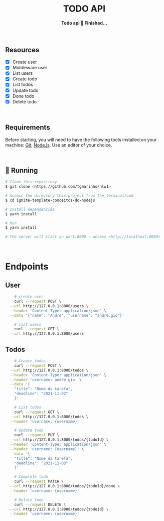 <h1 align="center"><strong>TODO API</strong></h1>

<h4 align="center"> 
	Todo api 🚀 Finished...
</h4>

<br />

## Resources

- [x] Create user
- [x] Middleware user
- [x] List users
- [x] Create todo
- [x] List todos
- [x] Update todo
- [x] Done todo
- [x] Delete todo

<br />

## Requirements

Before starting, you will need to have the following tools installed on your machine:
[Git](https://git-scm.com), [Node.js](https://nodejs.org/en/). 
Use an editor of your choice.

<br />

## 🎲 Running

```bash
# Clone this repository
$ git clone <https://github.com/tgmarinho/nlw1>

# Access the directory this project from the terminal/cmd
$ cd ignite-template-conceitos-do-nodejs

# Install dependencies
$ yarn install

# Run
$ yarn install

# The server will start on port:8000 - access <http://localhost:8000>
```

<br />

# Endpoints

## User

``` bash
    # create user 
    curl --request POST \
  --url http://127.0.0.1:8000/users \
  --header 'Content-Type: application/json' \
  --data '{"name": "Andre", "username": "andre.gio"}'
```
``` bash
    # list users
    curl --request GET \
  --url http://127.0.0.1:8000/users
```

## Todos

``` bash
    # Create todos
    curl --request POST \
  --url http://127.0.0.1:8000/todos \
  --header 'Content-Type: application/json' \
  --header 'username: andre.gio' \
  --data '{ 	
	"title": "Nome da tarefa",
	"deadline": "2021-11-02"
    }'
```
``` bash
    # List todos
    curl --request GET \
  --url http://127.0.0.1:8000/todos \
  --header 'username: {username}'
```
``` bash
    # Update todo
    curl --request PUT \
  --url http://127.0.0.1:8000/todos/{todoId} \
  --header 'Content-Type: application/json' \
  --header 'username: {username}' \
  --data '{ 	
	"title": "Nome da tarefa",
	"deadline": "2021-11-03"
    }'
```
``` bash
    # Complete todo
    curl --request PATCH \
  --url http://127.0.0.1:8000/todos/{todoId}/done \
  --header 'username: {username}'
```
``` bash
    # Delete todo
    curl --request DELETE \
  --url http://127.0.0.1:8000/todos/{todoId} \
  --header 'username: {username}'
```